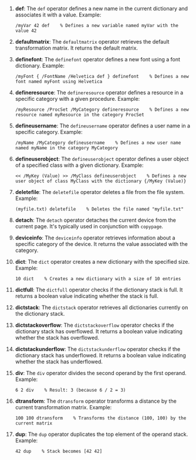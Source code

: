 1. **def**: The `def` operator defines a new name in the current dictionary and associates it with a value. Example:
   ```
   /myVar 42 def    % Defines a new variable named myVar with the value 42
   ```

2. **defaultmatrix**: The `defaultmatrix` operator retrieves the default transformation matrix. It returns the default matrix.

3. **definefont**: The `definefont` operator defines a new font using a font dictionary. Example:
   ```
   /myFont { /FontName /Helvetica def } definefont    % Defines a new font named myFont using Helvetica
   ```

4. **defineresource**: The `defineresource` operator defines a resource in a specific category with a given procedure. Example:
   ```
   /myResource /ProcSet /MyCategory defineresource    % Defines a new resource named myResource in the category ProcSet
   ```

5. **defineusername**: The `defineusername` operator defines a user name in a specific category. Example:
   ```
   /myName /MyCategory defineusername    % Defines a new user name named myName in the category MyCategory
   ```

6. **defineuserobject**: The `defineuserobject` operator defines a user object of a specified class with a given dictionary. Example:
   ```
   << /MyKey (Value) >> /MyClass defineuserobject    % Defines a new user object of class MyClass with the dictionary {/MyKey (Value)}
   ```

7. **deletefile**: The `deletefile` operator deletes a file from the file system. Example:
   ```
   (myfile.txt) deletefile    % Deletes the file named "myfile.txt"
   ```

8. **detach**: The `detach` operator detaches the current device from the current page. It's typically used in conjunction with `copypage`.

9. **deviceinfo**: The `deviceinfo` operator retrieves information about a specific category of the device. It returns the value associated with the category.

10. **dict**: The `dict` operator creates a new dictionary with the specified size. Example:
    ```
    10 dict    % Creates a new dictionary with a size of 10 entries
    ```

11. **dictfull**: The `dictfull` operator checks if the dictionary stack is full. It returns a boolean value indicating whether the stack is full.

12. **dictstack**: The `dictstack` operator retrieves all dictionaries currently on the dictionary stack.

13. **dictstackoverflow**: The `dictstackoverflow` operator checks if the dictionary stack has overflowed. It returns a boolean value indicating whether the stack has overflowed.

14. **dictstackunderflow**: The `dictstackunderflow` operator checks if the dictionary stack has underflowed. It returns a boolean value indicating whether the stack has underflowed.

15. **div**: The `div` operator divides the second operand by the first operand. Example:
    ```
    6 2 div    % Result: 3 (because 6 / 2 = 3)
    ```

16. **dtransform**: The `dtransform` operator transforms a distance by the current transformation matrix. Example:
    ```
    100 100 dtransform    % Transforms the distance (100, 100) by the current matrix
    ```

17. **dup**: The `dup` operator duplicates the top element of the operand stack. Example:
    ```
    42 dup    % Stack becomes [42 42]
    ```
